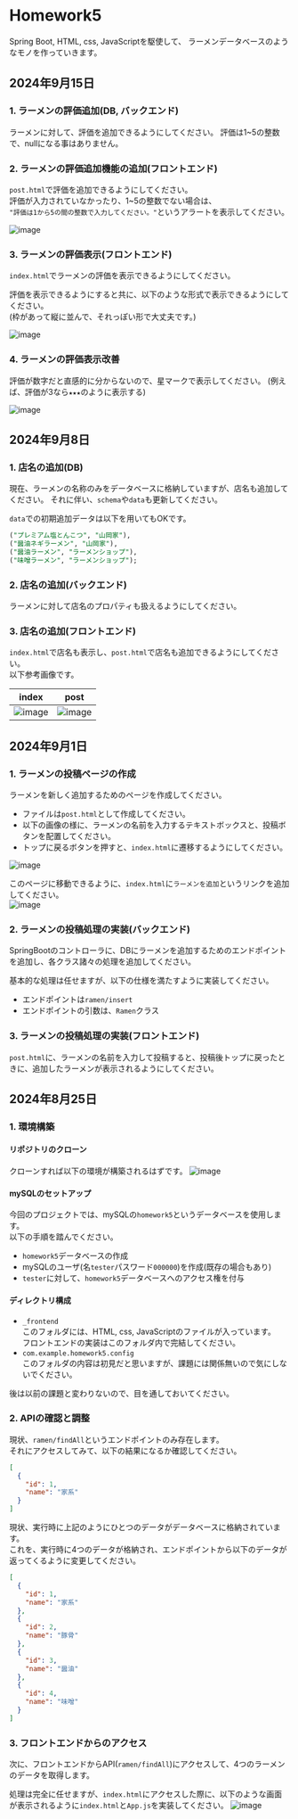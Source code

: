 # Homework5
Spring Boot, HTML, css, JavaScriptを駆使して、
ラーメンデータベースのようなモノを作っていきます。

## 2024年9月15日

### 1. ラーメンの評価追加(DB, バックエンド)
ラーメンに対して、評価を追加できるようにしてください。
評価は1~5の整数で、nullになる事はありません。

### 2. ラーメンの評価追加機能の追加(フロントエンド)
`post.html`で評価を追加できるようにしてください。  
評価が入力されていなかったり、1~5の整数でない場合は、  
`"評価は1から5の間の整数で入力してください。"`というアラートを表示してください。

![image](https://github.com/user-attachments/assets/e223bc33-e429-470f-a593-73a6294bf676)


### 3. ラーメンの評価表示(フロントエンド)
`index.html`でラーメンの評価を表示できるようにしてください。

評価を表示できるようにすると共に、以下のような形式で表示できるようにしてください。  
(枠があって縦に並んで、それっぽい形で大丈夫です。)

![image](https://github.com/user-attachments/assets/c547c502-e7ef-4630-a761-7bed067613c3)

### 4. ラーメンの評価表示改善
評価が数字だと直感的に分からないので、星マークで表示してください。 
(例えば、評価が3なら`★★★`のように表示する)

![image](https://github.com/user-attachments/assets/05254748-827b-4cee-93a1-cdfd0cb774aa)


## 2024年9月8日

### 1. 店名の追加(DB)
現在、ラーメンの名称のみをデータベースに格納していますが、店名も追加してください。
それに伴い、`schema`や`data`も更新してください。

`data`での初期追加データは以下を用いてもOKです。

~~~ sql
("プレミアム塩とんこつ", "山岡家"),
("醤油ネギラーメン", "山岡家"),
("醤油ラーメン", "ラーメンショップ"),
("味噌ラーメン", "ラーメンショップ");
~~~

### 2. 店名の追加(バックエンド)
ラーメンに対して店名のプロパティも扱えるようにしてください。

### 3. 店名の追加(フロントエンド)
`index.html`で店名も表示し、`post.html`で店名も追加できるようにしてください。  
以下参考画像です。

| index                                                                                     | post                                                                                      |
|-------------------------------------------------------------------------------------------|-------------------------------------------------------------------------------------------|
| ![image](https://github.com/user-attachments/assets/43a2b2b7-fb21-4e98-a1af-7fb1da8296a2) | ![image](https://github.com/user-attachments/assets/352c71cd-421c-4090-952b-0de5e1b00b56) |



## 2024年9月1日

### 1. ラーメンの投稿ページの作成
ラーメンを新しく追加するためのページを作成してください。
- ファイルは`post.html`として作成してください。
- 以下の画像の様に、ラーメンの名前を入力するテキストボックスと、投稿ボタンを配置してください。
- トップに戻るボタンを押すと、`index.html`に遷移するようにしてください。

![image](https://github.com/user-attachments/assets/9c5a2a44-aadb-409e-8238-a6a77f794666)

このページに移動できるように、`index.html`に`ラーメンを追加`というリンクを追加してください。   
![image](https://github.com/user-attachments/assets/b032eb14-ce16-4de9-910f-51b5be1810fe)

### 2. ラーメンの投稿処理の実装(バックエンド)
SpringBootのコントローラに、DBにラーメンを追加するためのエンドポイントを追加し、各クラス諸々の処理を追加してください。

基本的な処理は任せますが、以下の仕様を満たすように実装してください。
- エンドポイントは`ramen/insert`
- エンドポイントの引数は、`Ramen`クラス

### 3. ラーメンの投稿処理の実装(フロントエンド)
`post.html`に、ラーメンの名前を入力して投稿すると、投稿後トップに戻ったときに、追加したラーメンが表示されるようにしてください。


## 2024年8月25日

### 1. 環境構築

#### リポジトリのクローン
クローンすれば以下の環境が構築されるはずです。
![image](https://github.com/user-attachments/assets/5770b743-0592-42ea-98b6-ab8cf925bed3)
  
    
#### mySQLのセットアップ
今回のプロジェクトでは、mySQLの`homework5`というデータベースを使用します。  
以下の手順を踏んでください。

- `homework5`データベースの作成
- mySQLのユーザ(名`tester`パスワード`000000`)を作成(既存の場合もあり)
- `tester`に対して、`homework5`データベースへのアクセス権を付与

#### ディレクトリ構成

- `_frontend`  
  このフォルダには、HTML, css, JavaScriptのファイルが入っています。  
  フロントエンドの実装はこのフォルダ内で完結してください。
- `com.example.homework5.config`  
  このフォルダの内容は初見だと思いますが、課題には関係無いので気にしないでください。


後は以前の課題と変わりないので、目を通しておいてください。

### 2. APIの確認と調整
現状、`ramen/findAll`というエンドポイントのみ存在します。  
それにアクセスしてみて、以下の結果になるか確認してください。

~~~ json
[
  {
    "id": 1,
    "name": "家系"
  }
]
~~~

現状、実行時に上記のようにひとつのデータがデータベースに格納されています。  
これを、実行時に4つのデータが格納され、エンドポイントから以下のデータが返ってくるように変更してください。

~~~ json
[
  {
    "id": 1,
    "name": "家系"
  },
  {
    "id": 2,
    "name": "豚骨"
  },
  {
    "id": 3,
    "name": "醤油"
  },
  {
    "id": 4,
    "name": "味噌"
  }
]
~~~

### 3. フロントエンドからのアクセス
次に、フロントエンドからAPI(`ramen/findAll`)にアクセスして、4つのラーメンのデータを取得します。

処理は完全に任せますが、`index.html`にアクセスした際に、以下のような画面が表示されるように`index.html`と`App.js`を実装してください。
![image](https://github.com/user-attachments/assets/df7253e1-6e63-4de8-aa12-7090e7251339)
